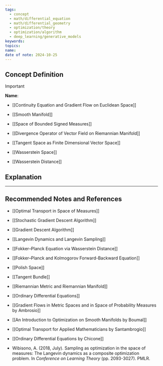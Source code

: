 ```yaml
---
tags:
  - concept
  - math/differential_equation
  - math/differential_geometry
  - optimization/theory
  - optimization/algorithm
  - deep_learning/generative_models
keywords: 
topics: 
name: 
date of note: 2024-10-25
---
```


## Concept Definition

>[!important]
>**Name**: 

- [[Continuity Equation and Gradient Flow on Euclidean Space]]


- [[Smooth Manifold]]
- [[Space of Bounded Signed Measures]]
- [[Divergence Operator of Vector Field on Riemannian Manifold]]
- [[Tangent Space as Finite Dimensional Vector Space]]

- [[Wasserstein Space]]
- [[Wasserstein Distance]]



## Explanation





-----------
##  Recommended Notes and References




- [[Optimal Transport in Space of Measures]]


- [[Stochastic Gradient Descent Algorithm]]
- [[Gradient Descent Algorithm]]
- [[Langevin Dynamics and Langevin Sampling]]

- [[Fokker–Planck Equation via Wasserstein Distance]]
- [[Fokker–Planck and Kolmogorov Forward-Backward Equation]]

- [[Polish Space]]

- [[Tangent Bundle]]
- [[Riemannian Metric and Riemannian Manifold]]
- [[Ordinary Differential Equations]]


- [[Gradient Flows in Metric Spaces and in Space of Probability Measures by Ambrosio]]
- [[An Introduction to Optimization on Smooth Manifolds by Boumal]]
- [[Optimal Transport for Applied Mathematicians by Santambrogio]]
- [[Ordinary Differential Equations by Chicone]]

- Wibisono, A. (2018, July). Sampling as optimization in the space of measures: The Langevin dynamics as a composite optimization problem. In _Conference on Learning Theory_ (pp. 2093-3027). PMLR.